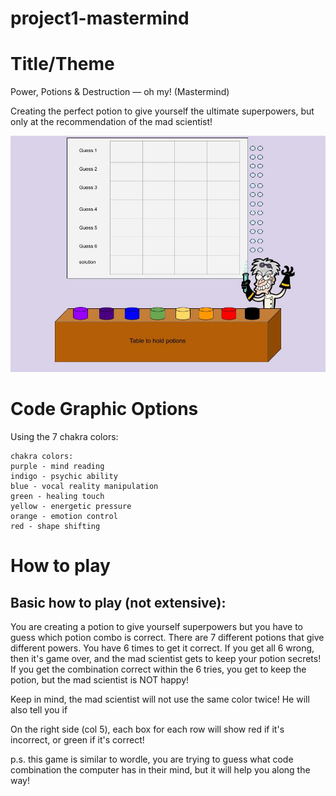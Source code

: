 # project1-mastermind

# Title/Theme

Power, Potions & Destruction — oh my! (Mastermind)

Creating the perfect potion to give yourself the ultimate superpowers, but only at the recommendation of the mad scientist!

![Alt text](images.jpg/p1-wireframe.jpg)

# Code Graphic Options

Using the 7 chakra colors:
	
	chakra colors:
	purple - mind reading
	indigo - psychic ability
	blue - vocal reality manipulation
	green - healing touch
	yellow - energetic pressure
	orange - emotion control
	red - shape shifting


# How to play

## Basic how to play (not extensive): 

You are creating a potion to give yourself superpowers but you have to guess which potion combo is correct. There are 7 different potions that give different powers. You have 6 times to get it correct. If you get all 6 wrong, then it's game over, and the mad scientist gets to keep your potion secrets! If you get the combination correct within the 6 tries, you get to keep the potion, but the mad scientist is NOT happy!

Keep in mind, the mad scientist will not use the same color twice! He will also tell you if

On the right side (col 5), each box for each row will show red if it's incorrect, or green if it's correct! 

p.s. this game is similar to wordle, you are trying to guess what code combination the computer has in their mind, but it will help you along the way!
		
